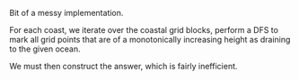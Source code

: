 Bit of a messy implementation.

For each coast, we iterate over the coastal grid blocks, perform a DFS to mark all grid points that are of a monotonically increasing height as draining to the given ocean.

We must then construct the answer, which is fairly inefficient. 
